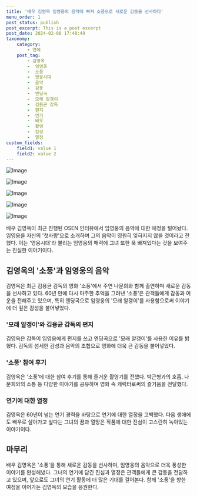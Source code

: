 ```yaml
---
title: '배우 김영옥 임영웅의 음악에 빠져 소풍으로 새로운 감동을 선사하다'
menu_order: 1
post_status: publish
post_excerpt: This is a post excerpt
post_date: 2024-02-08 17:48:49
taxonomy:
    category:
        - 연예
    post_tag:
        - 김영옥
        -  임영웅
        -  소풍
        -  영웅시대
        -  음악
        -  감동
        -  엔딩곡
        -  모래 알갱이
        -  김용균 감독
        -  편지
        -  연기
        -  배우
        -  촬영
        -  감성
        -  열정
custom_fields:
    field1: value 1
    field2: value 2
---
```


![Image](https://ssl.pstatic.net/mimgnews/image/109/2024/02/07/0005014488_001_20240207215304350.jpg?type=w540)

![Image](https://mimgnews.pstatic.net/image/109/2024/02/07/0005014488_002_20240207215304371.jpg?type=w540)

![Image](https://ssl.pstatic.net/mimgnews/image/109/2024/02/07/0005014488_003_20240207215304388.jpg?type=w540)

![Image](https://mimgnews.pstatic.net/image/109/2024/02/07/0005014488_004_20240207215304405.jpg?type=w540)

![Image](https://ssl.pstatic.net/mimgnews/image/109/2024/02/07/0005014488_005_20240207215304414.jpg?type=w540)

배우 김영옥이 최근 진행된 OSEN 인터뷰에서 임영웅의 음악에 대한 애정을 털어놨다. 임영웅을 자신의 '첫사랑'으로 소개하며 그의 음악이 영원히 잊혀지지 않을 것이라고 전했다. 이는 '영웅시대'라 불리는 임영웅의 매력에 그녀 또한 푹 빠져있다는 것을 보여주는 진실한 이야기이다. 
## 김영옥의 '소풍'과 임영웅의 음악
김영옥은 최근 김용균 감독의 영화 '소풍'에서 주연 나문희와 함께 출연하며 새로운 감동을 선사하고 있다. 60년 만에 다시 마주한 추억을 그려낸 '소풍'은 관객들에게 감동과 여운을 전해주고 있으며, 특히 엔딩곡으로 임영웅의 '모래 알갱이'를 사용함으로써 이야기에 더 깊은 감성을 불어넣었다.
### '모래 알갱이'와 김용균 감독의 편지
김영옥은 감독이 임영웅에게 편지를 쓰고 엔딩곡으로 '모래 알갱이'를 사용한 이유를 밝혔다. 감독의 섬세한 감성과 음악의 조합으로 영화에 더욱 큰 감동을 불어넣었다. 
### '소풍' 참여 후기
김영옥은 '소풍'에 대한 참여 후기를 통해 즐거운 촬영기를 전했다. 박근형과의 호흡, 나문희와의 소통 등 다양한 이야기를 공유하며 영화 속 캐릭터로써의 즐거움을 전달했다. 
### 연기에 대한 열정
김영옥은 60년이 넘는 연기 경력을 바탕으로 연기에 대한 열정을 고백했다. 다음 생애에도 배우로 살아가고 싶다는 그녀의 꿈과 열망은 작품에 대한 진심이 고스란히 녹아있는 이야기이다.
## 마무리
배우 김영옥은 '소풍'을 통해 새로운 감동을 선사하며, 임영웅의 음악으로 더욱 풍성한 이야기를 완성해냈다. 그녀의 연기에 담긴 진심과 열정은 관객들에게 큰 감동을 전달하고 있으며, 앞으로도 그녀의 연기 활동에 더 많은 기대를 걸어본다. 함께 '소풍'을 향한 여정을 이어가는 김영옥의 모습을 응원한다.
